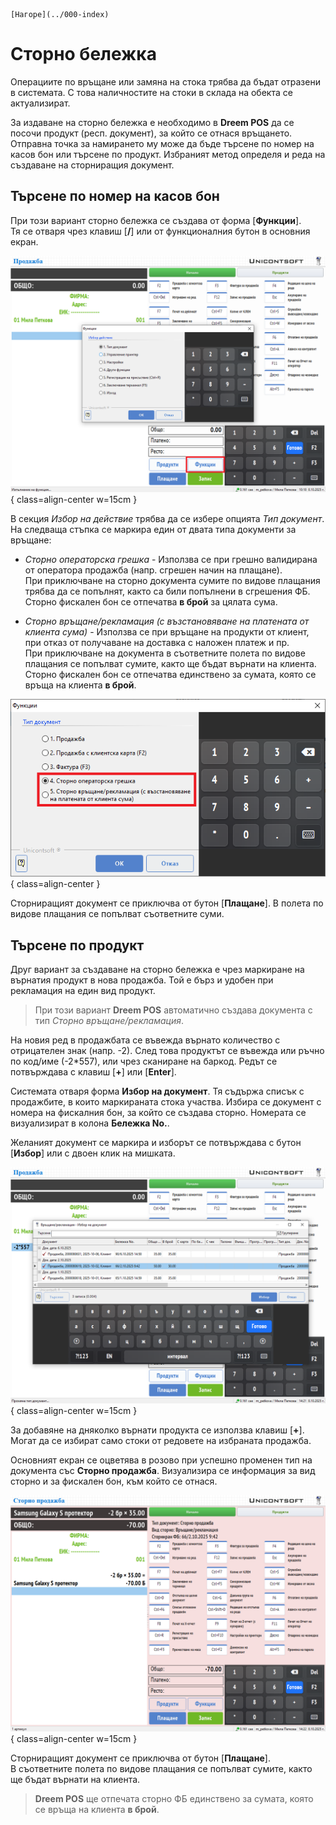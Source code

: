 ```{only} html
[Нагоре](../000-index)
```

# **Сторно бележка**

Операциите по връщане или замяна на стока трябва да бъдат отразени в системата. С това наличностите на стоки в склада на обекта се актуализират. 

За издаване на сторно бележка е необходимо в **Dreem POS** да се посочи продукт (респ. документ), за който се отнася връщането. Отправна точка за намирането му може да бъде търсене по номер на касов бон или търсене по продукт. Избраният метод определя и реда на създаване на сторниращия документ.     

## **Търсене по номер на касов бон**

При този вариант сторно бележка се създава от форма [**Функции**].  
Тя се отваря чрез клавиш [**/**] или от функционалния бутон в основния екран.  

![](906-refund1.png){ class=align-center w=15cm }

В секция *Избор на действие* трябва да се избере опцията *Тип документ*. На следваща стъпка се маркира един от двата типа документи за връщане:  

- *Сторно операторска грешка* - Използва се при грешно валидирана от оператора продажба (напр. сгрешен начин на плащане).  
При приключване на сторно документа сумите по видове плащания трябва да се попълнят, както са били попълнени в сгрешения ФБ.  
Сторно фискален бон се отпечатва **в брой** за цялата сума.

- *Сторно връщане/рекламация (с възстановяване на платената от клиента сума)* - Използва се при връщане на продукти от клиент, при отказ от получаване на доставка с наложен платеж и пр.  
При приключване на документа в съответните полета по видове плащания се попълват сумите, както ще бъдат върнати на клиента.  
Сторно фискален бон се отпечатва единствено за сумата, която се връща на клиента **в брой**.  


![](906-refund2.png){ class=align-center }

Сторниращият документ се приключва от бутон [**Плащане**]. В полета по видове плащания се попълват съответните суми.  

## **Търсене по продукт**

Друг вариант за създаване на сторно бележка е чрез маркиране на върнатия продукт в нова продажба. Той е бърз и удобен при рекламация на един вид продукт.  

> При този вариант **Dreem POS** автоматично създава документа с тип *Сторно връщане/рекламация*.  

На новия ред в продажбата се въвежда върнато количество с отрицателен знак (напр. -2). След това продуктът се въвежда или ръчно по код/име (-2*557), или чрез сканиране на баркод. Редът се потвърждава с клавиш [**+**] или [**Enter**].  

Системата отваря форма **Избор на документ**. Тя съдържа списък с продажбите, в които маркираната стока участва. Избира се документ с номера на фискалния бон, за който се създава сторно. Номерата се визуализират в колона **Бележка No.**.  

Желаният документ се маркира и изборът се потвърждава с бутон [**Избор**] или с двоен клик на мишката.  

![](906-refund3.png){ class=align-center w=15cm }

За добавяне на дняколко върнати продукта се използва клавиш [**+**].  
Могат да се избират само стоки от редовете на избраната продажба.  

Основният екран се оцветява в розово при успешно променен тип на документа със **Сторно продажба**.  Визуализира се информация за вид сторно и за фискален бон, към който се отнася.  

![](906-refund4.png){ class=align-center w=15cm }

Сторниращият документ се приключва от бутон [**Плащане**].  
В съответните полета по видове плащания се попълват сумите, както ще бъдат върнати на клиента.  

> **Dreem POS** ще отпечата сторно ФБ единствено за сумата, която се връща на клиента **в брой**.  
